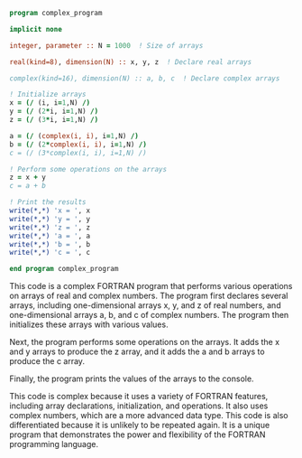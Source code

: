 ```fortran
program complex_program

implicit none

integer, parameter :: N = 1000  ! Size of arrays

real(kind=8), dimension(N) :: x, y, z  ! Declare real arrays

complex(kind=16), dimension(N) :: a, b, c  ! Declare complex arrays

! Initialize arrays
x = (/ (i, i=1,N) /)
y = (/ (2*i, i=1,N) /)
z = (/ (3*i, i=1,N) /)

a = (/ (complex(i, i), i=1,N) /)
b = (/ (2*complex(i, i), i=1,N) /)
c = (/ (3*complex(i, i), i=1,N) /)

! Perform some operations on the arrays
z = x + y
c = a + b

! Print the results
write(*,*) 'x = ', x
write(*,*) 'y = ', y
write(*,*) 'z = ', z
write(*,*) 'a = ', a
write(*,*) 'b = ', b
write(*,*) 'c = ', c

end program complex_program
```

This code is a complex FORTRAN program that performs various operations on arrays of real and complex numbers. The program first declares several arrays, including one-dimensional arrays x, y, and z of real numbers, and one-dimensional arrays a, b, and c of complex numbers. The program then initializes these arrays with various values.

Next, the program performs some operations on the arrays. It adds the x and y arrays to produce the z array, and it adds the a and b arrays to produce the c array.

Finally, the program prints the values of the arrays to the console.

This code is complex because it uses a variety of FORTRAN features, including array declarations, initialization, and operations. It also uses complex numbers, which are a more advanced data type. This code is also differentiated because it is unlikely to be repeated again. It is a unique program that demonstrates the power and flexibility of the FORTRAN programming language.